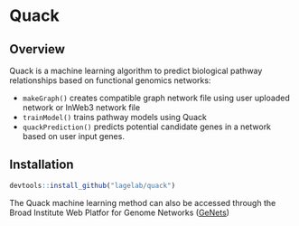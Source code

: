 # Quack

## Overview ##
Quack is a machine learning algorithm to predict biological pathway relationships based on functional genomics networks:

* `makeGraph()` creates compatible graph network file using user uploaded network or InWeb3 network file
* `trainModel()` trains pathway models using Quack
* `quackPrediction()` predicts potential candidate genes in a network based on user input genes.

## Installation ##
```r
devtools::install_github("lagelab/quack")
```

The Quack machine learning method can also be accessed through the Broad Institute Web Platfor for Genome Networks ([GeNets](https://apps.broadinstitute.org/genets)) 
